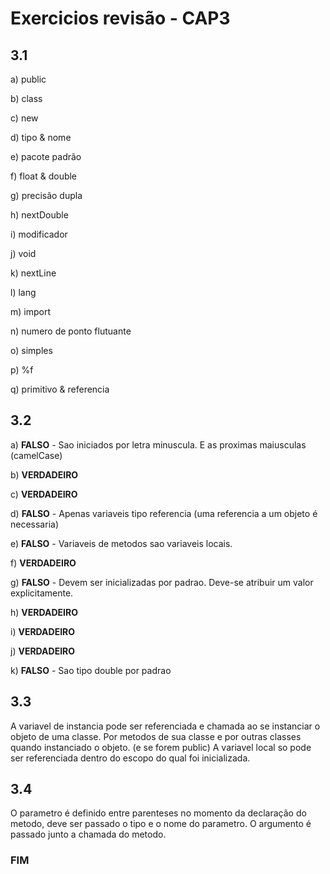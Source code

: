 # Exercicios revisão - CAP3

## 3.1

a)  public

b)  class

c)  new

d)  tipo & nome

e)  pacote padrão

f)  float & double

g)  precisão dupla

h)  nextDouble

i)  modificador

j)  void

k)  nextLine

l)  lang

m)  import

n)  numero de ponto flutuante   

o)  simples

p)  %f

q)  primitivo & referencia

## 3.2

a)  **FALSO** - Sao iniciados por letra minuscula. E as proximas maiusculas (camelCase)

b)  **VERDADEIRO**

c)  **VERDADEIRO**

d)  **FALSO** - Apenas variaveis tipo referencia (uma referencia a um objeto é necessaria)

e)  **FALSO** - Variaveis de metodos sao variaveis locais.

f)  **VERDADEIRO**

g)  **FALSO** - Devem ser inicializadas por padrao. Deve-se atribuir um valor explicitamente.

h)  **VERDADEIRO**

i)  **VERDADEIRO**

j)  **VERDADEIRO**

k)  **FALSO** - Sao tipo double por padrao

## 3.3

A variavel de instancia pode ser referenciada e chamada ao se instanciar o objeto de uma classe. Por metodos de sua classe e por outras classes quando instanciado o objeto. (e se forem public)
A variavel local so pode ser referenciada dentro do escopo do qual foi inicializada.

## 3.4

O parametro é definido entre parenteses no momento da declaração do metodo, deve ser passado o tipo e o nome do parametro.
O argumento é passado junto a chamada do metodo.


### FIM
